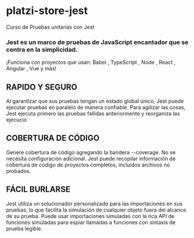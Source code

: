 # platzi-store-jest
Curso de Pruebas unitarias con Jest

### Jest es un marco de pruebas de JavaScript encantador que se centra en la simplicidad.

¡Funciona con proyectos que usan: Babel , TypeScript , Node , React , Angular , Vue y más!

## RAPIDO Y SEGURO

Al garantizar que sus pruebas tengan un estado global único, Jest puede ejecutar pruebas en paralelo de manera confiable. Para agilizar las cosas, Jest ejecuta primero las pruebas fallidas anteriormente y reorganiza las ejecucio

## COBERTURA DE CÓDIGO

Genere cobertura de código agregando la bandera --coverage. No se necesita configuración adicional. Jest puede recopilar información de cobertura de código de proyectos completos, incluidos archivos no probados.

## FÁCIL BURLARSE

Jest utiliza un solucionador personalizado para las importaciones en sus pruebas, lo que facilita la simulación de cualquier objeto fuera del alcance de su prueba. Puede usar importaciones simuladas con la rica API de funciones simuladas para espiar llamadas a funciones con sintaxis de prueba legible.